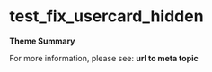 # test_fix_usercard_hidden

**Theme Summary**

For more information, please see: **url to meta topic**

